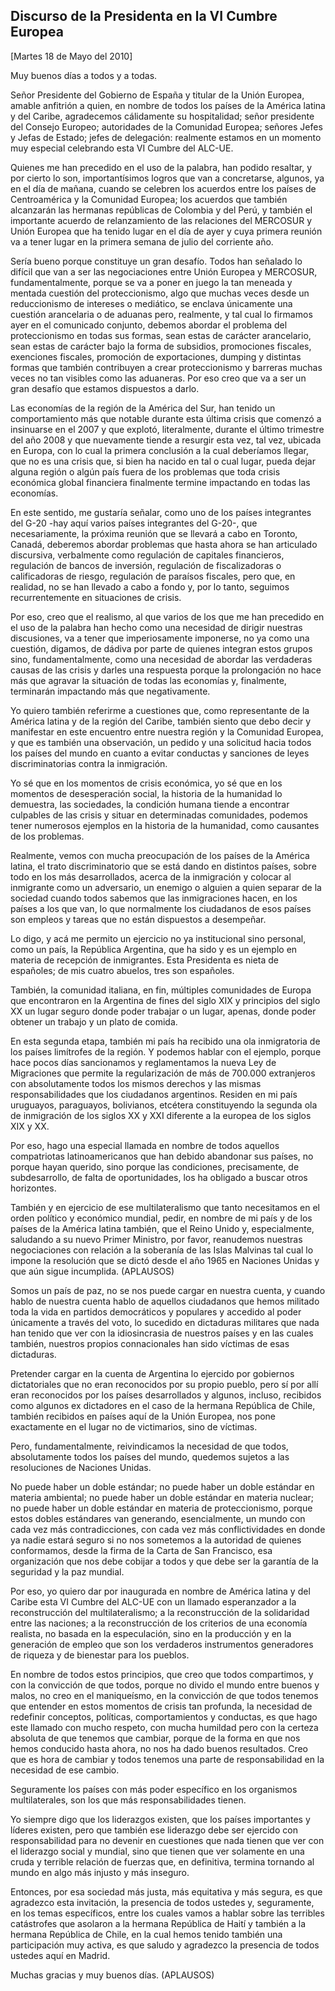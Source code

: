 Discurso de la Presidenta en la VI Cumbre Europea
-------------------------------------------------

[Martes 18 de Mayo del 2010]

Muy buenos días a todos y a todas.

Señor Presidente del Gobierno de España y titular de la Unión Europea,
amable anfitrión a quien, en nombre de todos los países de la América
latina y del Caribe, agradecemos cálidamente su hospitalidad; señor
presidente del Consejo Europeo; autoridades de la Comunidad Europea;
señores Jefes y Jefas de Estado; jefes de delegación: realmente estamos
en un momento muy especial celebrando esta VI Cumbre del ALC-UE.

Quienes me han precedido en el uso de la palabra, han podido resaltar, y
por cierto lo son, importantísimos logros que van a concretarse,
algunos, ya en el día de mañana, cuando se celebren los acuerdos entre
los países de Centroamérica y la Comunidad Europea; los acuerdos que
también alcanzarán las hermanas repúblicas de Colombia y del Perú, y
también el importante acuerdo de relanzamiento de las relaciones del
MERCOSUR y Unión Europea que ha tenido lugar en el día de ayer y cuya
primera reunión va a tener lugar en la primera semana de julio del
corriente año.

Sería bueno porque constituye un gran desafío. Todos han señalado lo
difícil que van a ser las negociaciones entre Unión Europea y MERCOSUR,
fundamentalmente, porque se va a poner en juego la tan meneada y mentada
cuestión del proteccionismo, algo que muchas veces desde un
reduccionismo de intereses o mediático, se enclava únicamente una
cuestión arancelaria o de aduanas pero, realmente, y tal cual lo
firmamos ayer en el comunicado conjunto, debemos abordar el problema del
proteccionismo en todas sus formas, sean estas de carácter arancelario,
sean estas de carácter bajo la forma de subsidios, promociones fiscales,
exenciones fiscales, promoción de exportaciones, dumping y distintas
formas que también contribuyen a crear proteccionismo y barreras muchas
veces no tan visibles como las aduaneras. Por eso creo que va a ser un
gran desafío que estamos dispuestos a darlo.

Las economías de la región de la América del Sur, han tenido un
comportamiento más que notable durante esta última crisis que comenzó a
insinuarse en el 2007 y que explotó, literalmente, durante el último
trimestre del año 2008 y que nuevamente tiende a resurgir esta vez, tal
vez, ubicada en Europa, con lo cual la primera conclusión a la cual
deberíamos llegar, que no es una crisis que, si bien ha nacido en tal o
cual lugar, pueda dejar alguna región o algún país fuera de los
problemas que toda crisis económica global financiera finalmente termine
impactando en todas las economías.

En este sentido, me gustaría señalar, como uno de los países integrantes
del G-20 -hay aquí varios países integrantes del G-20-, que
necesariamente, la próxima reunión que se llevará a cabo en Toronto,
Canadá, deberemos abordar problemas que hasta ahora se han articulado
discursiva, verbalmente como regulación de capitales financieros,
regulación de bancos de inversión, regulación de fiscalizadoras o
calificadoras de riesgo, regulación de paraísos fiscales, pero que, en
realidad, no se han llevado a cabo a fondo y, por lo tanto, seguimos
recurrentemente en situaciones de crisis.

Por eso, creo que el realismo, al que varios de los que me han precedido
en el uso de la palabra han hecho como una necesidad de dirigir nuestras
discusiones, va a tener que imperiosamente imponerse, no ya como una
cuestión, digamos, de dádiva por parte de quienes integran estos grupos
sino, fundamentalmente, como una necesidad de abordar las verdaderas
causas de las crisis y darles una respuesta porque la prolongación no
hace más que agravar la situación de todas las economías y, finalmente,
terminarán impactando más que negativamente.

Yo quiero también referirme a cuestiones que, como representante de la
América latina y de la región del Caribe, también siento que debo decir
y manifestar en este encuentro entre nuestra región y la Comunidad
Europea, y que es también una observación, un pedido y una solicitud
hacia todos los países del mundo en cuanto a evitar conductas y
sanciones de leyes discriminatorias contra la inmigración.

Yo sé que en los momentos de crisis económica, yo sé que en los momentos
de desesperación social, la historia de la humanidad lo demuestra, las
sociedades, la condición humana tiende a encontrar culpables de las
crisis y situar en determinadas comunidades, podemos tener numerosos
ejemplos en la historia de la humanidad, como causantes de los
problemas.

Realmente, vemos con mucha preocupación de los países de la América
latina, el trato discriminatorio que se está dando en distintos países,
sobre todo en los más desarrollados, acerca de la inmigración y colocar
al inmigrante como un adversario, un enemigo o alguien a quien separar
de la sociedad cuando todos sabemos que las inmigraciones hacen, en los
países a los que van, lo que normalmente los ciudadanos de esos países
son empleos y tareas que no están dispuestos a desempeñar.

Lo digo, y acá me permito un ejercicio no ya institucional sino
personal, como un país, la República Argentina, que ha sido y es un
ejemplo en materia de recepción de inmigrantes. Esta Presidenta es nieta
de españoles; de mis cuatro abuelos, tres son españoles.

También, la comunidad italiana, en fin, múltiples comunidades de Europa
que encontraron en la Argentina de fines del siglo XIX y principios del
siglo XX un lugar seguro donde poder trabajar o un lugar, apenas, donde
poder obtener un trabajo y un plato de comida.

En esta segunda etapa, también mi país ha recibido una ola inmigratoria
de los países limítrofes de la región. Y podemos hablar con el ejemplo,
porque hace pocos días sancionamos y reglamentamos la nueva Ley de
Migraciones que permite la regularización de más de 700.000 extranjeros
con absolutamente todos los mismos derechos y las mismas
responsabilidades que los ciudadanos argentinos. Residen en mi país
uruguayos, paraguayos, bolivianos, etcétera constituyendo la segunda ola
de inmigración de los siglos XX y XXI diferente a la europea de los
siglos XIX y XX.

Por eso, hago una especial llamada en nombre de todos aquellos
compatriotas latinoamericanos que han debido abandonar sus países, no
porque hayan querido, sino porque las condiciones, precisamente, de
subdesarrollo, de falta de oportunidades, los ha obligado a buscar otros
horizontes.

También y en ejercicio de ese multilateralismo que tanto necesitamos en
el orden político y económico mundial, pedir, en nombre de mi país y de
los países de la América latina también, que el Reino Unido y,
especialmente, saludando a su nuevo Primer Ministro, por favor,
reanudemos nuestras negociaciones con relación a la soberanía de las
Islas Malvinas tal cual lo impone la resolución que se dictó desde el
año 1965 en Naciones Unidas y que aún sigue incumplida. (APLAUSOS)

Somos un país de paz, no se nos puede cargar en nuestra cuenta, y cuando
hablo de nuestra cuenta hablo de aquellos ciudadanos que hemos militado
toda la vida en partidos democráticos y populares y accedido al poder
únicamente a través del voto, lo sucedido en dictaduras militares que
nada han tenido que ver con la idiosincrasia de nuestros países y en las
cuales también, nuestros propios connacionales han sido víctimas de esas
dictaduras.

Pretender cargar en la cuenta de Argentina lo ejercido por gobiernos
dictatoriales que no eran reconocidos por su propio pueblo, pero sí por
allí eran reconocidos por los países desarrollados y algunos, incluso,
recibidos como algunos ex dictadores en el caso de la hermana República
de Chile, también recibidos en países aquí de la Unión Europea, nos pone
exactamente en el lugar no de victimarios, sino de víctimas.

Pero, fundamentalmente, reivindicamos la necesidad de que todos,
absolutamente todos los países del mundo, quedemos sujetos a las
resoluciones de Naciones Unidas.

No puede haber un doble estándar; no puede haber un doble estándar en
materia ambiental; no puede haber un doble estándar en materia nuclear;
no puede haber un doble estándar en materia de proteccionismo, porque
estos dobles estándares van generando, esencialmente, un mundo con cada
vez más contradicciones, con cada vez más conflictividades en donde ya
nadie estará seguro si no nos sometemos a la autoridad de quienes
conformamos, desde la firma de la Carta de San Francisco, esa
organización que nos debe cobijar a todos y que debe ser la garantía de
la seguridad y la paz mundial.

Por eso, yo quiero dar por inaugurada en nombre de América latina y del
Caribe esta VI Cumbre del ALC-UE con un llamado esperanzador a la
reconstrucción del multilateralismo; a la reconstrucción de la
solidaridad entre las naciones; a la reconstrucción de los criterios de
una economía realista, no basada en la especulación, sino en la
producción y en la generación de empleo que son los verdaderos
instrumentos generadores de riqueza y de bienestar para los pueblos.

En nombre de todos estos principios, que creo que todos compartimos, y
con la convicción de que todos, porque no divido el mundo entre buenos y
malos, no creo en el maniqueísmo, en la convicción de que todos tenemos
que entender en estos momentos de crisis tan profunda, la necesidad de
redefinir conceptos, políticas, comportamientos y conductas, es que hago
este llamado con mucho respeto, con mucha humildad pero con la certeza
absoluta de que tenemos que cambiar, porque de la forma en que nos hemos
conducido hasta ahora, no nos ha dado buenos resultados. Creo que es
hora de cambiar y todos tenemos una parte de responsabilidad en la
necesidad de ese cambio.

Seguramente los países con más poder específico en los organismos
multilaterales, son los que más responsabilidades tienen.

Yo siempre digo que los liderazgos existen, que los países importantes y
líderes existen, pero que también ese liderazgo debe ser ejercido con
responsabilidad para no devenir en cuestiones que nada tienen que ver
con el liderazgo social y mundial, sino que tienen que ver solamente en
una cruda y terrible relación de fuerzas que, en definitiva, termina
tornando al mundo en algo más injusto y más inseguro.

Entonces, por esa sociedad más justa, más equitativa y más segura, es
que agradezco esta invitación, la presencia de todos ustedes y,
seguramente, en los temas específicos, entre los cuales vamos a hablar
sobre las terribles catástrofes que asolaron a la hermana República de
Haití y también a la hermana República de Chile, en la cual hemos tenido
también una participación muy activa, es que saludo y agradezco la
presencia de todos ustedes aquí en Madrid.

Muchas gracias y muy buenos días. (APLAUSOS)

 
